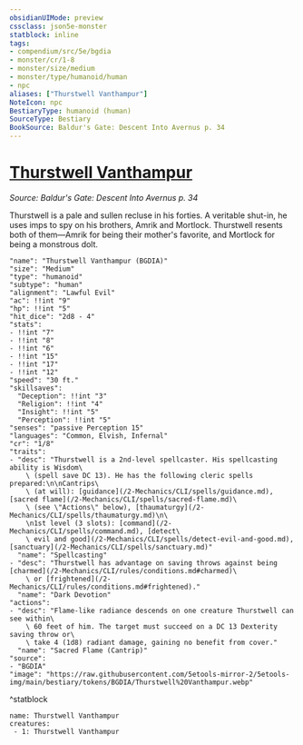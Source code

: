 ```yaml
---
obsidianUIMode: preview
cssclass: json5e-monster
statblock: inline
tags:
- compendium/src/5e/bgdia
- monster/cr/1-8
- monster/size/medium
- monster/type/humanoid/human
- npc
aliases: ["Thurstwell Vanthampur"]
NoteIcon: npc
BestiaryType: humanoid (human)
SourceType: Bestiary
BookSource: Baldur's Gate: Descent Into Avernus p. 34
---
```

# [Thurstwell Vanthampur](2-Mechanics/CLI/bestiary/npc/thurstwell-vanthampur-bgdia.md)
*Source: Baldur's Gate: Descent Into Avernus p. 34*  

Thurstwell is a pale and sullen recluse in his forties. A veritable shut-in, he uses imps to spy on his brothers, Amrik and Mortlock. Thurstwell resents both of them—Amrik for being their mother's favorite, and Mortlock for being a monstrous dolt.

```statblock
"name": "Thurstwell Vanthampur (BGDIA)"
"size": "Medium"
"type": "humanoid"
"subtype": "human"
"alignment": "Lawful Evil"
"ac": !!int "9"
"hp": !!int "5"
"hit_dice": "2d8 - 4"
"stats":
- !!int "7"
- !!int "8"
- !!int "6"
- !!int "15"
- !!int "17"
- !!int "12"
"speed": "30 ft."
"skillsaves":
  "Deception": !!int "3"
  "Religion": !!int "4"
  "Insight": !!int "5"
  "Perception": !!int "5"
"senses": "passive Perception 15"
"languages": "Common, Elvish, Infernal"
"cr": "1/8"
"traits":
- "desc": "Thurstwell is a 2nd-level spellcaster. His spellcasting ability is Wisdom\
    \ (spell save DC 13). He has the following cleric spells prepared:\n\nCantrips\
    \ (at will): [guidance](/2-Mechanics/CLI/spells/guidance.md), [sacred flame](/2-Mechanics/CLI/spells/sacred-flame.md)\
    \ (see \"Actions\" below), [thaumaturgy](/2-Mechanics/CLI/spells/thaumaturgy.md)\n\
    \n1st level (3 slots): [command](/2-Mechanics/CLI/spells/command.md), [detect\
    \ evil and good](/2-Mechanics/CLI/spells/detect-evil-and-good.md), [sanctuary](/2-Mechanics/CLI/spells/sanctuary.md)"
  "name": "Spellcasting"
- "desc": "Thurstwell has advantage on saving throws against being [charmed](/2-Mechanics/CLI/rules/conditions.md#charmed)\
    \ or [frightened](/2-Mechanics/CLI/rules/conditions.md#frightened)."
  "name": "Dark Devotion"
"actions":
- "desc": "Flame-like radiance descends on one creature Thurstwell can see within\
    \ 60 feet of him. The target must succeed on a DC 13 Dexterity saving throw or\
    \ take 4 (1d8) radiant damage, gaining no benefit from cover."
  "name": "Sacred Flame (Cantrip)"
"source":
- "BGDIA"
"image": "https://raw.githubusercontent.com/5etools-mirror-2/5etools-img/main/bestiary/tokens/BGDIA/Thurstwell%20Vanthampur.webp"
```
^statblock

```encounter-table
name: Thurstwell Vanthampur
creatures:
 - 1: Thurstwell Vanthampur
```